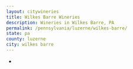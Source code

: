 ```yaml
---
layout: citywineries
title: Wilkes Barre Wineries
description: Wineries in Wilkes Barre, PA
permalink: /pennsylvania/luzerne/wilkes-barre/
state: pa
county: luzerne
city: wilkes barre
---
```

-

